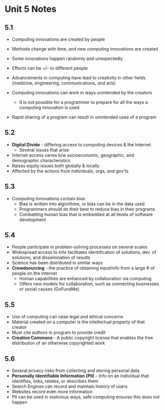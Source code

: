 # Unit 5 Notes

## 5.1

* Computing innovations are created by people

* Methods change with time, and new computing innovations are created

* Some innovations happen randomly and unexpectedly

* Effects can be +/- to different people

* Advancements in computing have lead to creativity in other fields (medicine, engineering, communications, and arts)

* Computing innovations can work in ways unintended by the creators

  * It is not possible for a programmer to prepare for all the ways a computing innovation is used

* Rapid sharing of a program can result in unintended uses of a program

  

## 5.2

* **Digital Divide** - differing access to computing devices & the Internet
  * Several issues that arise
* Internet access varies b/w socioeconomic, geographic, and demographic characteristics
* Raises equity issues both globally & locally
* Affected by the actions from individuals, orgs, and gov'ts



## 5.3

* Computing Innovations contain bias
  * Bias is written into algorithms, or bias can be in the data used
  * Programmers should do their best to reduce bias in their programs
  * Combatting human bias that is embedded at all levels of software development



## 5.4

* People participate in problem-solving processes on several scales
* Widespread access to info facilitates identification of solutions, dev. of solutions, and dissemination of results
* Science has been distributed in similar ways
* **Crowdsourcing** - the practice of obtaining input/info from a large # of people on the internet
  * Human capabilities are enhanced by collaboration via computing
  * Offers new models for collaboration, such as connecting businesses or social causes (GoFundMe)



## 5.5

* Use of computing can raise legal and ethical concerns
* Material created on a computer is the intellectual property of that creator
* Must cite authors in program to provide credit
* **Creative Commons** - A public copyright license that enables the free distribution of an otherwise copyrighted work



## 5.6

* Several privacy risks from collecting and storing personal data
* **Personally Identifiable Information (PII)** - Info on an individual that identifies, links, relates, or describes them
* Search Engines can record and maintain history of users
* Websites record even more information
* PII can be used in malicious ways, safe computing ensures this does not happen
